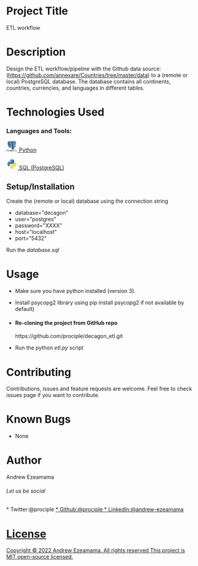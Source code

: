 # Project  Title
ETL workflow


# Description
Design the ETL workflow/pipeline with the Github data source: (https://github.com/annexare/Countries/tree/master/data) to a (remote or local) PostgreSQL database. 
The database contains all continents, countries, currencies, and languages in different tables.



# Technologies Used


<h3 align="left">Languages and Tools:</h3>
<p align="left"> <a href="https://www.postgresql.org" target="_blank" rel="noreferrer"><img src="https://raw.githubusercontent.com/devicons/devicon/master/icons/postgresql/postgresql-original-wordmark.svg" alt="postgresql" width="30" height="30"/> Python </a> </p>
<p><a href="https://www.python.org" target="_blank" rel="noreferrer"> <img src="https://raw.githubusercontent.com/devicons/devicon/master/icons/python/python-original.svg" alt="python" width="30" height="30"/> SQL (PostgreSQL) </a> </p>


## Setup/Installation

Create the (remote or local) database using the connection string
* database="decagon"
* user="postgres"
* password="XXXX"
* host="localhost"
* port="5432"

Run the <i> database.sql </i>


# Usage 
* Make sure you have python installed (version 3).
* Install psycopg2 library using pip install psycopg2 if not available by default)

* <h4 align="left">Re-cloning the project from GitHub repo</h4>https://github.com/prociple/decagon_etl.git
* Run the python <i> etl.py </i> script


# Contributing
Contributions, issues and feature requests are welcome. Feel free to check issues page if you want to contribute.


# Known Bugs
* None

# Author
Andrew Ezeamama
<h6>Let us be social</h6>
* Twitter:@prociple  <a href="https://twitter.com/prociple" target="_blank">
* Github:@prociple  <a href="https://github.com/prociple/decagon_etl" target="_blank">
* LinkedIn:@andrew-ezeamama <a href="https://www.linkedin.com/in/andrew-ezeamama-pmp-7b87a024" target="_blank">

                  

# License
Copyright  © 2022 Andrew Ezeamama. All rights reserved
This project is MIT open-source licensed.
